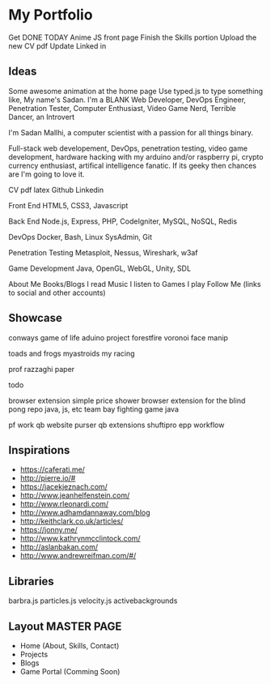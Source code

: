 # My Portfolio

Get DONE TODAY
Anime JS front page
Finish the Skills portion
Upload the new CV pdf
Update Linked in


## Ideas 

Some awesome animation at the home page
Use typed.js to type something like,
	My name's Sadan. I'm a BLANK
	Web Developer, DevOps Engineer, Penetration Tester, Computer Enthusiast, Video Game Nerd, Terrible Dancer, an Introvert

I'm Sadan Mallhi, a computer scientist with a passion for all things binary. 

Full-stack web developement, DevOps, penetration testing, video game development, hardware hacking with my arduino and/or raspberry pi, crypto currency enthusiast, artifical intelligence fanatic. If its geeky then chances are I'm going to love it.

CV pdf latex
Github
Linkedin

Front End
HTML5, CSS3, Javascript

Back End
Node.js, Express, PHP, CodeIgniter, MySQL, NoSQL, Redis

DevOps
Docker, Bash, Linux SysAdmin, Git 

Penetration Testing
Metasploit, Nessus, Wireshark, w3af

Game Development
Java, OpenGL, WebGL, Unity, SDL

About Me
Books/Blogs I read
Music I listen to
Games I play
Follow Me (links to social and other accounts)

## Showcase

conways game of life
aduino project
forestfire
voronoi
face manip

toads and frogs
myastroids
my racing

prof razzaghi paper

todo 

browser extension simple price shower
browser extension for the blind
pong repo java, js, etc
team bay fighting game java

pf work
qb website
purser
qb extensions
shuftipro
epp
workflow

## Inspirations

 - https://caferati.me/
 - http://pierre.io/#
 - https://jacekjeznach.com/
 - http://www.jeanhelfenstein.com/
 - http://www.rleonardi.com/
 - http://www.adhamdannaway.com/blog
 - http://keithclark.co.uk/articles/
 - https://jonny.me/
 - http://www.kathrynmcclintock.com/
 - http://aslanbakan.com/
 - http://www.andrewreifman.com/#/

## Libraries
barbra.js
particles.js
velocity.js
activebackgrounds

## Layout MASTER PAGE
 - Home (About, Skills, Contact)
 - Projects
 - Blogs
 - Game Portal (Comming Soon)
